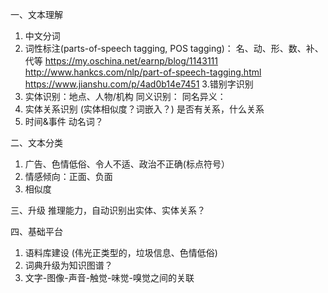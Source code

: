 
一、文本理解
1. 中文分词
2. 词性标注(parts-of-speech tagging, POS tagging)：
名、动、形、数、补、代等
https://my.oschina.net/earnp/blog/1143111
http://www.hankcs.com/nlp/part-of-speech-tagging.html
https://www.jianshu.com/p/4ad0b14e7451
3.错别字识别
4. 实体识别：地点、人物/机构
    同义识别：
    同名异义：
5. 实体关系识别 (实体相似度？词嵌入？)
   是否有关系，什么关系
6. 时间&事件
动名词？


二、文本分类
1. 广告、色情低俗、令人不适、政治不正确(标点符号）
2. 情感倾向：正面、负面
3. 相似度

三、升级
推理能力，自动识别出实体、实体关系？

四、基础平台
1. 语料库建设 (伟光正类型的，垃圾信息、色情低俗)
2. 词典升级为知识图谱？
3. 文字-图像-声音-触觉-味觉-嗅觉之间的关联